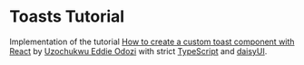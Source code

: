 # Toasts Tutorial

Implementation of the tutorial [How to create a custom toast component with React](https://blog.logrocket.com/how-to-create-custom-toast-component-react/) by [Uzochukwu Eddie Odozi](https://blog.logrocket.com/author/uzochukwuodozi/) with strict [TypeScript](https://www.typescriptlang.org/) and [daisyUI](https://daisyui).
